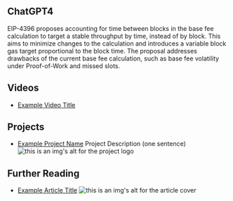 ## ChatGPT4

EIP-4396 proposes accounting for time between blocks in the base fee calculation to target a stable throughput by time, instead of by block. This aims to minimize changes to the calculation and introduces a variable block gas target proportional to the block time. The proposal addresses drawbacks of the current base fee calculation, such as base fee volatility under Proof-of-Work and missed slots.

## Videos

- [Example Video Title](https://www.youtube.com/watch?v=TDGq4aeevgY)

## Projects

- [Example Project Name](https://xxxx.xxx/xxxxx) Project Description (one sentence) ![this is an img's alt for the project logo](https://xxxx.xxx/project-logo.xxx)

## Further Reading

- [Example Article Title](https://xxxx.xxx/xxxxx) ![this is an img's alt for the article cover](https://xxxx.xxx/article-cover.xxx)
